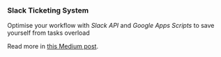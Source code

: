 ### Slack Ticketing System

Optimise your workflow with *Slack API* and *Google Apps Scripts* to save yourself from tasks overload

Read more in [this Medium post](https://medium.com/slido-dev-blog/primal-data-advent-calendar-7-building-a-slack-app-for-ticketing-system-80a432580936).
